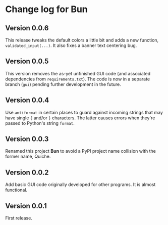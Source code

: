 # Change log for Bun

## Version 0.0.6

This release tweaks the default colors a little bit and adds a new function, `validated_input(...)`. It also fixes a banner text centering bug.


## Version 0.0.5

This version removes the as-yet unfinished GUI code (and associated dependencies from `requirements.txt`). The code is now in a separate branch (`gui`) pending further development in the future.


## Version 0.0.4

Use `antiformat` in certain places to guard against incoming strings that may have single `{` and/or `}` characters. The latter causes errors when they're passed to Python's string `format`.


## Version 0.0.3

Renamed this project **Bun** to avoid a PyPI project name collision with the former name, Quiche.


## Version 0.0.2

Add basic GUI code originally developed for other programs.  It is almost functional.


## Version 0.0.1

First release.
